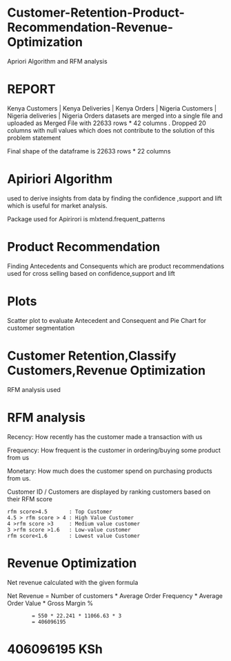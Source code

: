 # Customer-Retention-Product-Recommendation-Revenue-Optimization
Apriori Algorithm and RFM analysis 

# REPORT 

Kenya Customers | Kenya Deliveries | Kenya Orders | Nigeria Customers | Nigeria deliveries | Nigeria Orders datasets 
are merged into a single file and uploaded as Merged File with 22633 rows * 42 columns .
Dropped 20 columns with null values which does not contribute to the solution of this problem statement

Final shape of the dataframe is 22633 rows * 22 columns

# Apiriori Algorithm 

used to derive insights from data by finding the confidence ,support and lift which is useful for market analysis.

Package used for Apirirori is mlxtend.frequent_patterns
   
# Product Recommendation 

Finding Antecedents and Consequents which are product recommendations used for cross selling based on confidence,support and lift 

# Plots 

Scatter plot to evaluate Antecedent and Consequent and Pie Chart for customer segmentation
   
# Customer Retention,Classify Customers,Revenue Optimization 

RFM analysis used
   
# RFM analysis

Recency: How recently has the customer made a transaction with us

Frequency: How frequent is the customer in ordering/buying some product from us

Monetary: How much does the customer spend on purchasing products from us.

Customer ID / Customers are displayed by ranking customers based on their RFM score
    
    rfm score>4.5       : Top Customer
    4.5 > rfm score > 4 : High Value Customer
    4 >rfm score >3     : Medium value customer
    3 >rfm score >1.6   : Low-value customer
    rfm score<1.6       : Lowest value Customer

# Revenue Optimization 
Net revenue calculated with the given formula 

Net Revenue = Number of customers * Average Order Frequency * Average Order Value * Gross Margin %
            
            = 550 * 22.241 * 11066.63 * 3
            = 406096195

# 406096195 KSh
